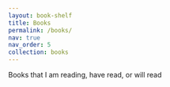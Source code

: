 ```yaml
---
layout: book-shelf
title: Books
permalink: /books/
nav: true
nav_order: 5
collection: books
---
```


Books that I am reading, have read, or will read
